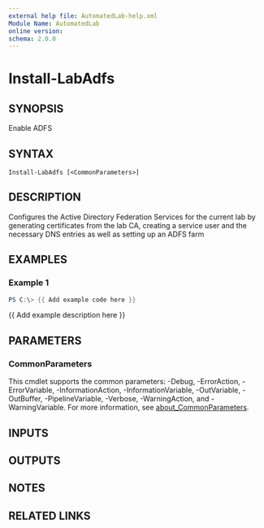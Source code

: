 ```yaml
---
external help file: AutomatedLab-help.xml
Module Name: AutomatedLab
online version:
schema: 2.0.0
---
```


# Install-LabAdfs

## SYNOPSIS
Enable ADFS

## SYNTAX

```
Install-LabAdfs [<CommonParameters>]
```

## DESCRIPTION
Configures the Active Directory Federation Services for the current lab by generating certificates from the lab CA, creating a service user and the necessary DNS entries as well as setting up an ADFS farm

## EXAMPLES

### Example 1
```powershell
PS C:\> {{ Add example code here }}
```

{{ Add example description here }}

## PARAMETERS

### CommonParameters
This cmdlet supports the common parameters: -Debug, -ErrorAction, -ErrorVariable, -InformationAction, -InformationVariable, -OutVariable, -OutBuffer, -PipelineVariable, -Verbose, -WarningAction, and -WarningVariable. For more information, see [about_CommonParameters](http://go.microsoft.com/fwlink/?LinkID=113216).

## INPUTS

## OUTPUTS

## NOTES

## RELATED LINKS
